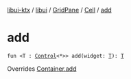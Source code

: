 [libui-ktx](../../../index.md) / [libui](../../index.md) / [GridPane](../index.md) / [Cell](index.md) / [add](./add.md)

# add

`fun <T : `[`Control`](../../-control/index.md)`<*>> add(widget: `[`T`](add.md#T)`): `[`T`](add.md#T)

Overrides [Container.add](../../-container/add.md)

